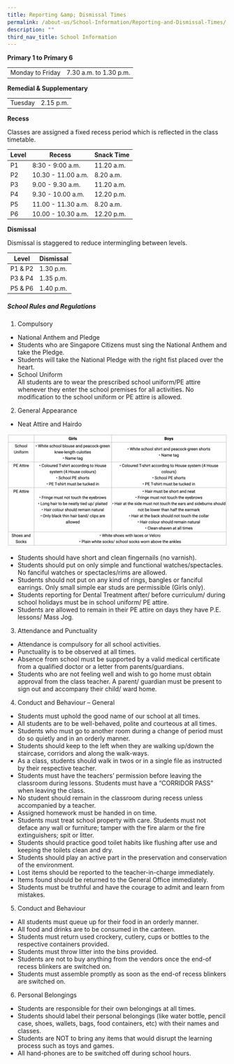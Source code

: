 ```yaml
---
title: Reporting &amp; Dismissal Times
permalink: /about-us/School-Information/Reporting-and-Dismissal-Times/
description: ""
third_nav_title: School Information
---
```

**Primary 1 to Primary 6**

| ||
| -------- | -------- |
| Monday to Friday     | 7.30 a.m. to 1.30 p.m.     | 

**Remedial &amp; Supplementary**

| ||
| -------- | -------- |
|Tuesday|2.15 p.m.|

**Recess**

Classes are assigned a fixed recess period which is reflected in the class timetable.



| Level | Recess | Snack Time |
| -------- | -------- | -------- |
| P1     | 8:30 - 9:00 a.m.     | 11.20 a.m.     |
| P2     | 10.30 - 11.00 a.m.     | 8.20 a.m.     |
| P3     | 9.00 - 9.30 a.m.     | 11.20 a.m.     |
| P4     | 9.30 - 10.00 a.m.     | 12.20 p.m.     |
| P5     | 11.00 - 11.30 a.m.     | 8.20 a.m.     |
| P6     | 10.00 - 10.30 a.m.     | 12.20 p.m.     |

**Dismissal**

Dismissal is staggered to reduce intermingling between levels.

| Level | Dismissal|
| -------- | -------- | 
| P1 &amp; P2     | 1.30 p.m.     | 
|P3 &amp; P4|1.35 p.m.
|P5 &amp; P6|1.40 p.m.

##### School Rules and Regulations

1. Compulsory
- National Anthem and Pledge
- Students who are Singapore Citizens must sing the National Anthem and take the Pledge.
- Students will take the National Pledge with the right fist placed over the heart.
- School Uniform
<br>All students are to wear the prescribed school uniform/PE attire whenever they enter the school premises for all activities. No modification to the school uniform or PE attire is allowed.

2. General Appearance
- Neat Attire and Hairdo

![](/images/appearance.png)

- Students should have short and clean fingernails (no varnish).
- Students should put on only simple and functional watches/spectacles. No fanciful watches or spectacles/rims are allowed.
- Students should not put on any kind of rings, bangles or fanciful earrings. Only small simple ear studs are permissible (Girls only).
- Students reporting for Dental Treatment after/ before curriculum/ during school holidays must be in school uniform/ PE attire.
- Students are allowed to remain in their PE attire on days they have P.E. lessons/ Mass Jog.
3.  Attendance and Punctuality
- Attendance is compulsory for all school activities.
- Punctuality is to be observed at all times.
- Absence from school must be supported by a valid medical certificate from a qualified doctor or a letter from parents/guardians.
- Students who are not feeling well and wish to go home must obtain approval from the class teacher. A parent/ guardian must be present to sign out and accompany their child/ ward home.

4.  Conduct and Behaviour – General
- Students must uphold the good name of our school at all times.
- All students are to be well-behaved, polite and courteous at all times.
- Students who must go to another room during a change of period must do so quietly and in an orderly manner.
- Students should keep to the left when they are walking up/down the staircase, corridors and along the walk-ways.
- As a class, students should walk in twos or in a single file as instructed by their respective teacher.
- Students must have the teachers’ permission before leaving the classroom during lessons. Students must have a “CORRIDOR PASS” when leaving the class.
- No student should remain in the classroom during recess unless accompanied by a teacher.
- Assigned homework must be handed in on time.
-  Students must treat school property with care. Students must not deface any wall or furniture; tamper with the fire alarm or the fire extinguishers; spit or litter.
- Students should practice good toilet habits like flushing after use and keeping the toilets clean and dry.
- Students should play an active part in the preservation and conservation of the environment.
- Lost items should be reported to the teacher-in-charge immediately.
- Items found should be returned to the General Office immediately.
- Students must be truthful and have the courage to admit and learn from mistakes.
5.  Conduct and Behaviour 
- All students must queue up for their food in an orderly manner.
- All food and drinks are to be consumed in the canteen.
- Students must return used crockery, cutlery, cups or bottles to the respective containers provided.
- Students must throw litter into the bins provided.
- Students are not to buy anything from the vendors once the end-of recess blinkers are switched on.
- Students must assemble promptly as soon as the end-of recess blinkers are switched on.
6.  Personal Belongings
- Students are responsible for their own belongings at all times.
- Students should label their personal belongings (like water bottle, pencil case, shoes, wallets, bags, food containers, etc) with their names and classes.
- Students are NOT to bring any items that would disrupt the learning process such as toys and games.
- All hand-phones are to be switched off during school hours.